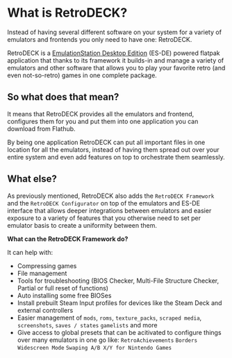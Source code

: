 

# What is RetroDECK?

Instead of having several different software on your system for a variety of emulators and frontends you only need to have one: RetroDECK.

RetroDECK is a [EmulationStation Desktop Edition](https://es-de.org) (ES-DE) powered flatpak application that thanks to its framework it builds-in and manage a variety of emulators and other software that allows you to play your favorite retro (and even not-so-retro) games in one complete package.

## So what does that mean?
It means that RetroDECK provides all the emulators and frontend, configures them for you and put them into one application you can download from Flathub.

By being one application RetroDECK can put all important files in one location for all the emulators, instead of having them spread out over your entire system and even add features on top to orchestrate them seamlessly.

## What else?
As previously mentioned, RetroDECK also adds the `RetroDECK Framework` and the `RetroDECK Configurator` on top of the emulators and ES-DE interface that allows deeper integrations between emulators and easier exposure to a variety of features that you otherwise need to set per emulator basis to create a uniformity between them.

**What can the RetroDECK Framework do?**

It can help with:

- Compressing games
- File management
- Tools for troubleshooting (BIOS Checker, Multi-File Structure Checker, Partial or full reset of functions)
- Auto installing some free BIOSes
- Install prebuilt Steam Input profiles for devices like the Steam Deck and external controllers
- Easier management of `mods`, `roms`, `texture_packs`, `scraped media`, `screenshots`, `saves / states` `gamelists` and more
- Give access to global presets that can be acitivated to configure things over many emulators in one go like: `RetroAchievements`
  `Borders` `Widescreen Mode` `Swaping A/B X/Y for Nintendo Games`
